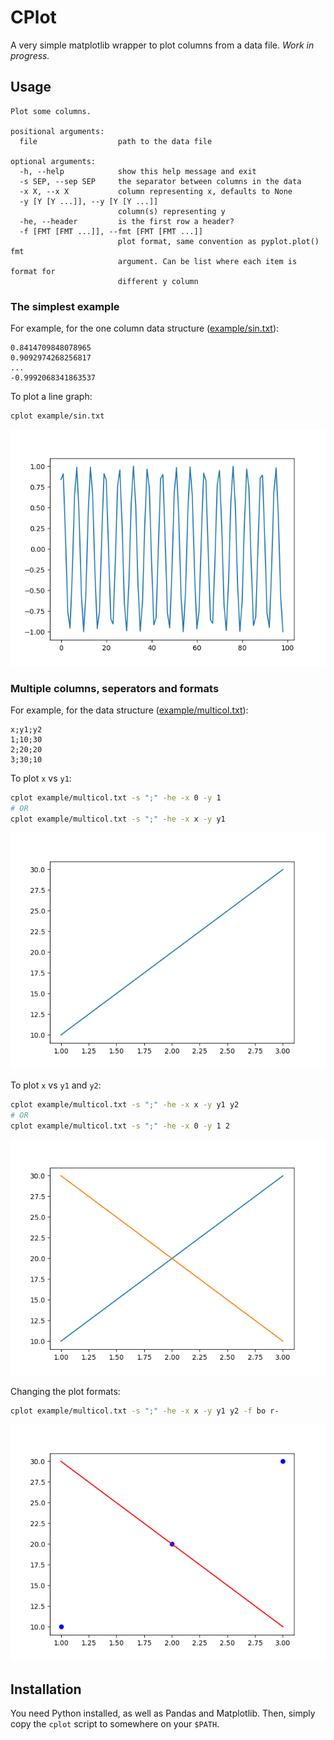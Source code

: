# CPlot

A very simple matplotlib wrapper to plot columns from a data file. *Work in progress.*

## Usage

```
Plot some columns.

positional arguments:
  file                  path to the data file

optional arguments:
  -h, --help            show this help message and exit
  -s SEP, --sep SEP     the separator between columns in the data
  -x X, --x X           column representing x, defaults to None
  -y [Y [Y ...]], --y [Y [Y ...]]
                        column(s) representing y
  -he, --header         is the first row a header?
  -f [FMT [FMT ...]], --fmt [FMT [FMT ...]]
                        plot format, same convention as pyplot.plot() fmt
                        argument. Can be list where each item is format for
                        different y column
```

### The simplest example

For example, for the one column data structure ([example/sin.txt](example/sin.txt)):

```
0.8414709848078965
0.9092974268256817
...
-0.9992068341863537
```

To plot a line graph:

```bash
cplot example/sin.txt
```

![sin(x)](doc/fig_sin.png)

### Multiple columns, seperators and formats

For example, for the data structure ([example/multicol.txt](example/multicol.txt)):

```
x;y1;y2
1;10;30
2;20;20
3;30;10
```

To plot `x` vs `y1`:

```bash
cplot example/multicol.txt -s ";" -he -x 0 -y 1
# OR
cplot example/multicol.txt -s ";" -he -x x -y y1
```

![x vs y1](doc/fig_y1.png)

To plot `x` vs `y1` and `y2`:

```bash
cplot example/multicol.txt -s ";" -he -x x -y y1 y2
# OR
cplot example/multicol.txt -s ";" -he -x 0 -y 1 2
```

![x vs y1](doc/fig_y1-y2.png)

Changing the plot formats:

```bash
cplot example/multicol.txt -s ";" -he -x x -y y1 y2 -f bo r-
```

![x vs y1 with different fmt](doc/fig_y1-y2_fmt.png)

## Installation

You need Python installed, as well as Pandas and Matplotlib. Then, simply copy the `cplot` script to somewhere on your `$PATH`.

